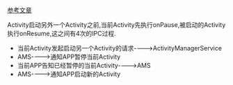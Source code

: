 [参考文章](https://www.jianshu.com/p/13b07beacb1f)

Activity启动另外一个Activity之前,当前Activity先执行onPause,被启动的Activity执行onResume,这之间有4次的IPC过程.
* 当前Activity发起启动另一个Activity的请求---->ActivityManagerService
* AMS---->通知APP暂停当前Activity
* 当前APP告知已经暂停的当前Activity---->AMS
* AMS---->通知APP启动新的Activity